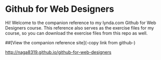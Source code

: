 Github for Web Designers
========================

Hi! Welcome to the companion reference to my lynda.com Github for Web Designers course. This reference also serves as the exercise files for my course, so you can download the exercise files from this repo as well.


##[View the companion reference site](-copy link from github-)


http://naga8319.github.io/github-for-web-designers
